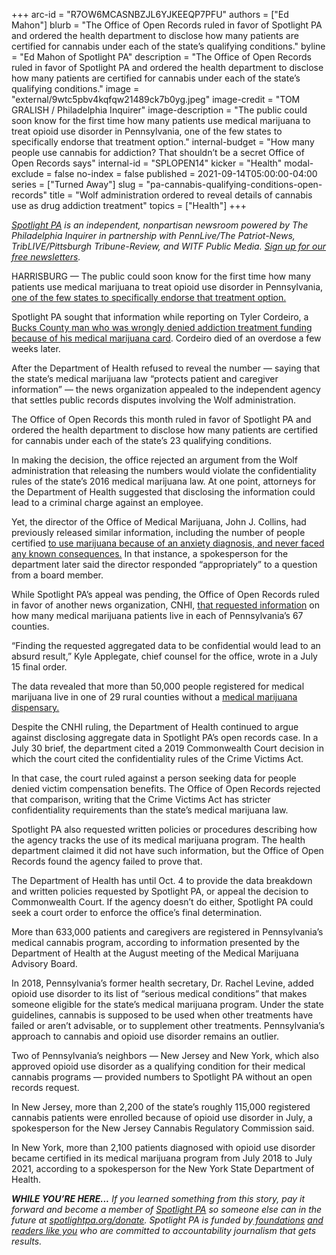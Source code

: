 +++
arc-id = "R7OW6MCASNBZJL6YJKEEQP7PFU"
authors = ["Ed Mahon"]
blurb = "The Office of Open Records ruled in favor of Spotlight PA and ordered the health department to disclose how many patients are certified for cannabis under each of the state’s qualifying conditions."
byline = "Ed Mahon of Spotlight PA"
description = "The Office of Open Records ruled in favor of Spotlight PA and ordered the health department to disclose how many patients are certified for cannabis under each of the state’s qualifying conditions."
image = "external/9wtc5pbv4kqfqw21489ck7b0yg.jpeg"
image-credit = "TOM GRALISH / Philadelphia Inquirer"
image-description = "The public could soon know for the first time how many patients use medical marijuana to treat opioid use disorder in Pennsylvania, one of the few states to specifically endorse that treatment option."
internal-budget = "How many people use cannabis for addiction? That shouldn’t be a secret Office of Open Records says"
internal-id = "SPLOPEN14"
kicker = "Health"
modal-exclude = false
no-index = false
published = 2021-09-14T05:00:00-04:00
series = ["Turned Away"]
slug = "pa-cannabis-qualifying-conditions-open-records"
title = "Wolf administration ordered to reveal details of cannabis use as drug addiction treatment"
topics = ["Health"]
+++

<a href="https://www.spotlightpa.org/"><i>Spotlight PA</i></a><i> is an independent, nonpartisan newsroom powered by The Philadelphia Inquirer in partnership with PennLive/The Patriot-News, TribLIVE/Pittsburgh Tribune-Review, and WITF Public Media. </i><a href="https://www.spotlightpa.org/newsletters"><i>Sign up for our free newsletters</i></a><i>.</i>

HARRISBURG — The public could soon know for the first time how many patients use medical marijuana to treat opioid use disorder in Pennsylvania, <a href="https://www.spotlightpa.org/news/2021/08/pa-opioid-addiction-medical-marijuana-research/">one of the few states to specifically endorse that treatment option.</a>

Spotlight PA sought that information while reporting on Tyler Cordeiro, a <a href="https://www.spotlightpa.org/news/2021/06/pa-medical-marijuana-insurance-drug-treatment-confusion/">Bucks County man who was wrongly denied addiction treatment funding because of his medical marijuana card</a>. Cordeiro died of an overdose a few weeks later.

After the Department of Health refused to reveal the number — saying that the state’s medical marijuana law “protects patient and caregiver information” — the news organization appealed to the independent agency that settles public records disputes involving the Wolf administration.

<script src="https://www.spotlightpa.org/embed.js" async></script><div data-spl-embed-version="1" data-spl-src="https://www.spotlightpa.org/embeds/newsletter/"></div>

The Office of Open Records this month ruled in favor of Spotlight PA and ordered the health department to disclose how many patients are certified for cannabis under each of the state’s 23 qualifying conditions.

In making the decision, the office rejected an argument from the Wolf administration that releasing the numbers would violate the confidentiality rules of the state’s 2016 medical marijuana law. At one point, attorneys for the Department of Health suggested that disclosing the information could lead to a criminal charge against an employee.

Yet, the director of the Office of Medical Marijuana, John J. Collins, had previously released similar information, including the number of people certified <a href="https://www.penncapital-star.com/blog/in-one-month-3000-pennsylvanians-with-anxiety-certified-for-medical-marijuana/">to use marijuana because of an anxiety diagnosis, and never faced any known consequences.</a> In that instance, a spokesperson for the department later said the director responded “appropriately” to a question from a board member.

While Spotlight PA’s appeal was pending, the Office of Open Records ruled in favor of another news organization, CNHI, <a href="https://www.ncnewsonline.com/news/local_news/office-of-open-records-rejects-agencys-bid-to-shield-data-on-medical-marijuana-patients/article_3a37c7fd-7c52-5b28-8639-2aeda1fcbe13.html">that requested information</a> on how many medical marijuana patients live in each of Pennsylvania’s 67 counties.

“Finding the requested aggregated data to be confidential would lead to an absurd result,” Kyle Applegate, chief counsel for the office, wrote in a July 15 final order.

The data revealed that more than 50,000 people registered for medical marijuana live in one of 29 rural counties without a <a href="https://www.ncnewsonline.com/news/local_news/medical-marijuana-sought-by-more-than-50-000-people-living-in-counties-with-no-dispensaries/article_fb111bc2-40b0-5e13-ad0d-5d1d0508c8c7.html">medical marijuana dispensary.</a>

Despite the CNHI ruling, the Department of Health continued to argue against disclosing aggregate data in Spotlight PA’s open records case. In a July 30 brief, the department cited a 2019 Commonwealth Court decision in which the court cited the confidentiality rules of the Crime Victims Act.

In that case, the court ruled against a person seeking data for people denied victim compensation benefits. The Office of Open Records rejected that comparison, writing that the Crime Victims Act has stricter confidentiality requirements than the state’s medical marijuana law.

Spotlight PA also requested written policies or procedures describing how the agency tracks the use of its medical marijuana program. The health department claimed it did not have such information, but the Office of Open Records found the agency failed to prove that.

The Department of Health has until Oct. 4 to provide the data breakdown and written policies requested by Spotlight PA, or appeal the decision to Commonwealth Court. If the agency doesn’t do either, Spotlight PA could seek a court order to enforce the office’s final determination.

More than 633,000 patients and caregivers are registered in Pennsylvania’s medical cannabis program, according to information presented by the Department of Health at the August meeting of the Medical Marijuana Advisory Board.

<script src="https://www.spotlightpa.org/embed.js" async></script><div data-spl-embed-version="1" data-spl-src="https://www.spotlightpa.org/embeds/donate/?teaser_text=If%20you%20learned%20something%20from%20this%20report%2C%20pay%20it%20forward%20and%20become%20a%20member%20of%20Spotlight%20PA%20so%20someone%20else%20can%20in%20the%20future."></div>

In 2018, Pennsylvania’s former health secretary, Dr. Rachel Levine, added opioid use disorder to its list of “serious medical conditions” that makes someone eligible for the state’s medical marijuana program. Under the state guidelines, cannabis is supposed to be used when other treatments have failed or aren’t advisable, or to supplement other treatments. Pennsylvania’s approach to cannabis and opioid use disorder remains an outlier.

Two of Pennsylvania’s neighbors — New Jersey and New York, which also approved opioid use disorder as a qualifying condition for their medical cannabis programs — provided numbers to Spotlight PA without an open records request.

In New Jersey, more than 2,200 of the state’s roughly 115,000 registered cannabis patients were enrolled because of opioid use disorder in July, a spokesperson for the New Jersey Cannabis Regulatory Commission said.

In New York, more than 2,100 patients diagnosed with opioid use disorder became certified in its medical marijuana program from July 2018 to July 2021, according to a spokesperson for the New York State Department of Health.

<i><b>WHILE YOU’RE HERE...</b></i><i> If you learned something from this story, pay it forward and become a member of </i><a href="https://www.spotlightpa.org/"><i>Spotlight PA</i></a><i> so someone else can in the future at </i><a href="http://spotlightpa.org/donate"><i>spotlightpa.org/donate</i></a><i>. Spotlight PA is funded by</i><a href="https://www.spotlightpa.org/support"><i> foundations</i></a><i> </i><a href="https://www.spotlightpa.org/support"><i>and readers like you</i></a><i> who are committed to accountability journalism that gets results.</i>
